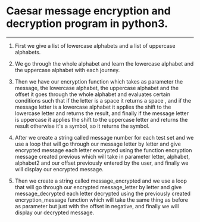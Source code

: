 # Caesar message encryption and decryption program in python3.
----

1. First we give a list of lowercase alphabets and a list of uppercase alphabets.

2. We go through the whole alphabet and learn the lowercase alphabet and the uppercase alphabet with each journey.

3. Then we have our encryption function which takes as parameter the message, the lowercase alphabet, the uppercase alphabet and the offset it goes through the whole alphabet and evaluates certain conditions such that if the letter is a space it returns a space , and if the message letter is a lowercase alphabet it applies the shift to the lowercase letter and returns the result, and finally if the message letter is uppercase it applies the shift to the uppercase letter and returns the result otherwise it's a symbol, so it returns the symbol.

4. After we create a string called message number for each test set and we use a loop that will go through our message letter by letter and give encrypted message each letter encrypted using the function encryption message created previous which will take in parameter letter, alphabet, alphabet2 and our offset previously entered by the user, and finally we will display our encrypted message.

5. Then we create a string called message_encrypted and we use a loop that will go through our encrypted message_letter by letter and give message_decrypted each letter decrypted using the previously created encryption_message function which will take the same thing as before as parameter but just with the offset in negative, and finally we will display our decrypted message.

